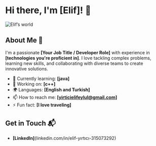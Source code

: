 # Hi there, I'm [Elif]! 👋

![Elif’s world](https://github.com/user-attachments/assets/1f0d0447-d16f-4f60-bb75-6e4dfc0ce369)


## About Me 🚀

I'm a passionate **[Your Job Title / Developer Role]** with experience in **[technologies you're proficient in]**. I love tackling complex problems, learning new skills, and collaborating with diverse teams to create innovative solutions.

- 🌱 Currently learning: **[java]**
- 🔭 Working on: **[c++]**
- 🌍 Languages: **[English and Turkish]**
- 📫 How to reach me: **[yirticielifeylul@gmail.com]**
- ⚡ Fun fact: **[I love traveling]**


## Get in Touch 📬

- **[LinkedIn]**(linkedin.com/in/elif-yırtıcı-315073292)


